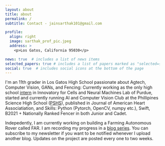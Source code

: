 ```yaml
---
layout: about
title: about
permalink: /
subtitle: Contact - jainsarthak101@gmail.com

profile:
  align: right
  image: sarthak_prof_pic.jpeg
  address: >
    <p>Los Gatos, California 95030</p>

news: true  # includes a list of news items
selected_papers: true # includes a list of papers marked as "selected={true}"
social: true  # includes social icons at the bottom of the page
---
```


I'm an 11th grader in Los Gatos High School passionate about Agtech, Computer Vision, GANs, and Fencing: Currently working as the only high school [intern](https://schaterji.io/team/sarthak-jain.html) in Innovatory for Cells and Neural Machines Lab of Purdue, started and currently running AI and Computer Vision Club at the Phillipines Science High School ([PSHS](http://www.pshs.edu.ph/)), published in Journal of American Heart Associatiation, and  Skills: Python (Pytorch, OpenCV, numpy etc.), Swift, B2021 + Nationally Ranked Fencer in both Junior and Cadet.

Indepedently, I am currently working on building a Farming Autonomous Rover called FAR. I am recording my progress in a [blog series](https://sarthakj.substack.com/). You can subscribe to my newsletter if you want to be notified whenever I upload another blog. Updates on the project are posted every one to two weeks.  




